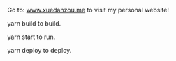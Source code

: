 Go to: www.xuedanzou.me to visit my personal website! 

yarn build  to build. 

yarn start  to run. 

yarn deploy to deploy. 

